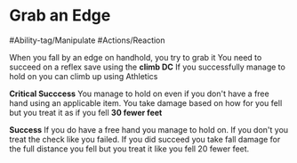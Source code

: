 # Grab an Edge

#Ability-tag/Manipulate 
#Actions/Reaction 


When you fall by an edge on handhold, you try to grab it
You need to succeed on a reflex save using the **climb DC**
If you successfully manage to hold on you can climb up using Athletics 

**Critical Succcess** You manage to hold on even if you don't have a free hand using an applicable item. You take damage based on how for you fell but you treat it as if you fell **30 fewer feet**

**Success** If you do have a free hand you manage to hold on. If you don't you treat the check like you failed. If you did succeed you take fall damage for the full distance you fell but you treat it like you fell 20 fewer feet.